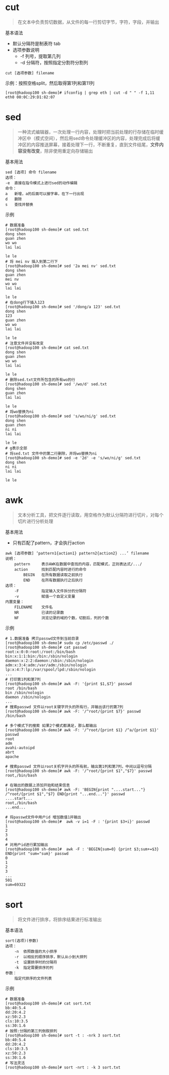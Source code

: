 # cut

> 在文本中负责剪切数据，从文件的每一行剪切字节，字符，字段，并输出

基本语法

- 默认分隔符是制表符 tab
- 选项参数说明
  - -f 列号，提取第几列
  - -d 分隔符，按照指定分割符分割列

```shell
cut [选项参数] filename
```

示例：按照空格split，然后取得第1列和第11列

```shell
[root@hadoop100 sh-demo]# ifconfig | grep eth | cut -d " " -f 1,11
eth0 00:0C:29:D1:82:07
```



# sed

> 一种流式编辑器，一次处理一行内容，处理时把当前处理的行存储在临时缓冲区中（模式空间），然后用sed命令处理缓冲区的内容，处理完成后将缓冲区的内容推送屏幕，接着处理下一行，不断重复，直到文件结尾，**文件内容没有改变**，除非使用重定向存储输出

基本用法

```shell
sed [选项] 命令 filename
选项：
-e	直接在指令模式上进行sed的动作编辑
命令：
a 	新增，a的后面可以接字串，在下一行出现
d 	删除
s	查找并替换
```

示例

```shell
# 数据准备
[root@hadoop100 sh-demo]# cat sed.txt 
dong shen
guan zhen
wo wo
lai lai

le le
# 将 mei nv 插入到第二行下
[root@hadoop100 sh-demo]# sed '2a mei nv' sed.txt 
dong shen
guan zhen
mei nv
wo wo
lai lai

le le
# 在dong行下插入123
[root@hadoop100 sh-demo]# sed '/dong/a 123' sed.txt 
dong shen
123
guan zhen
wo wo
lai lai

le le
# 注意文件并没有改变
[root@hadoop100 sh-demo]# cat sed.txt 
dong shen
guan zhen
wo wo
lai lai

le le
# 删除sed.txt文件所包含的所有wo的行
[root@hadoop100 sh-demo]# sed '/wo/d' sed.txt
dong shen
guan zhen
lai lai

le le
# 将wo替换为ni
[root@hadoop100 sh-demo]# sed 's/wo/ni/g' sed.txt
dong shen
guan zhen
ni ni
lai lai

le le
# g表示全部
# 将sed.txt 文件中的第二行删除，并将wo替换为ni
[root@hadoop100 sh-demo]# sed -e '2d' -e 's/wo/ni/g' sed.txt
dong shen
ni ni
lai lai

le le
```



# awk

> 文本分析工具，把文件逐行读取，用空格作为默认分隔符进行切片，对每个切片进行分析处理

基本用法

- 只有匹配了pattern，才会执行action

```shell
awk [选项参数] ‘pattern1{action1} pattern2{action2} ...’ filename
说明：
	pattern		表示AWK在数据中查找的内容，匹配模式，正则表达式/.../
	action		找到匹配内容时进行的命令
		BEGIN	在所有数据读取之前执行
		END		在所有数据执行之后执行
选项：
	-F			指定输入文件拆分的分隔符
	-v			赋值一个自定义变量
内置变量：
	FILENAME	文件名
	NR			已读的记录数
	NF			浏览记录的域的个数，切割后，列的个数
```

 示例

```shell
# 1.数据准备 拷贝passwd文件到当前目录
[root@hadoop100 sh-demo]# sudo cp /etc/passwd ./
[root@hadoop100 sh-demo]# cat passwd 
root:x:0:0:root:/root:/bin/bash
bin:x:1:1:bin:/bin:/sbin/nologin
daemon:x:2:2:daemon:/sbin:/sbin/nologin
adm:x:3:4:adm:/var/adm:/sbin/nologin
lp:x:4:7:lp:/var/spool/lpd:/sbin/nologin
...
# 打印第1列和第7列
[root@hadoop100 sh-demo]# awk -F: '{print $1,$7}' passwd 
root /bin/bash
bin /sbin/nologin
daemon /sbin/nologin
...
# 搜索passwd 文件以root关键字开头的所有行，并输出该行的第7列
[root@hadoop100 sh-demo]# awk -F: '/^root/{print $7}' passwd 
/bin/bash

# 多个模式下的搜索 如果2个模式都满足，那么都输出
[root@hadoop100 sh-demo]# awk -F: '/^root/{print $1} /^a/{print $1}' passwd 
root
adm
avahi-autoipd
abrt
apache

# 搜索passwd 文件以root关机字开头的所有航，输出第1列和第7列，中间以逗号分隔
[root@hadoop100 sh-demo]# awk -F: '/^root/{print $1","$7}' passwd 
root,/bin/bash

# 在输出的数据上添加开始和结束信息
[root@hadoop100 sh-demo]# awk -F: 'BEGIN{print "....start..."} /^root/{print $1","$7} END{print "...end..."}' passwd 
....start...
root,/bin/bash
...end...

# 将passwd文件中用户id 增加数值1并输出
[root@hadoop100 sh-demo]#  awk -v i=1 -F : '{print $3+i}' passwd 
1
2
3
4
# 对用户id进行累加输出
[root@hadoop100 sh-demo]#  awk -F : 'BEGIN{sum=0} {print $3;sum+=$3} END{print "sum="sum}' passwd 
0
1
2
3
...
501
sum=69322
```



# sort

> 将文件进行排序，将排序结果进行标准输出

基本语法

```shell
sort(选项)(参数)
选项：
	-n 	依照数值的大小排序
	-r	以相反的顺序排序，默认从小到大排列
	-t	设置排序时的分隔符
	-k	指定需要排序的列
参数：
	指定代排序的文件列表
```

示例

```shell
# 数据准备
[root@hadoop100 sh-demo]# cat sort.txt 
bb:40:5.4
dd:20:4.2
xz:50:2.3
cls:10:3.5
ss:30:1.6
# 按照:分隔的第三列倒叙排列
[root@hadoop100 sh-demo]# sort -t : -nrk 3 sort.txt 
bb:40:5.4
dd:20:4.2
cls:10:3.5
xz:50:2.3
ss:30:1.6
# 写法灵活
[root@hadoop100 sh-demo]# sort -nrt : -k 3 sort.txt 
```

